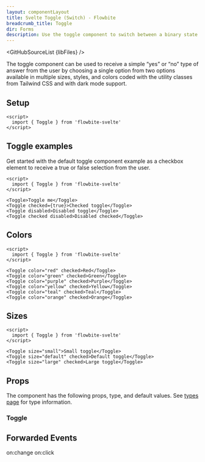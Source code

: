 ```yaml
---
layout: componentLayout
title: Svelte Toggle (Switch) - Flowbite
breadcrumb_title: Toggle
dir: Forms
description: Use the toggle component to switch between a binary state of true or false using a single click available in multiple sizes, variants, and colors
---
```


<script>
  import { GitHubSourceList, TableProp, TableDefaultRow } from '../utils'
  import { onMount } from 'svelte';
  import { Toggle, Badge, A } from '$lib'
  import { props as items } from '../props/Toggle.json'

  // lib files
  const libFiles = import.meta.glob('../../lib/forms/Toggle.svelte')
</script>

<GitHubSourceList {libFiles} />

The toggle component can be used to receive a simple “yes” or “no” type of answer from the user by choosing a single option from two options available in multiple sizes, styles, and colors coded with the utility classes from Tailwind CSS and with dark mode support.

## Setup

```svelte example hideOutput
<script>
  import { Toggle } from 'flowbite-svelte'
</script>
```

## Toggle examples

Get started with the default toggle component example as a checkbox element to receive a true or false selection from the user.

```svelte example class="flex flex-col gap-2" hideScript
<script>
  import { Toggle } from 'flowbite-svelte'
</script>

<Toggle>Toggle me</Toggle>
<Toggle checked={true}>Checked toggle</Toggle>
<Toggle disabled>Disabled toggle</Toggle>
<Toggle checked disabled>Disabled checked</Toggle>
```

## Colors

```svelte example class="flex justify-between" hideScript
<script>
  import { Toggle } from 'flowbite-svelte'
</script>

<Toggle color="red" checked>Red</Toggle>
<Toggle color="green" checked>Green</Toggle>
<Toggle color="purple" checked>Purple</Toggle>
<Toggle color="yellow" checked>Yellow</Toggle>
<Toggle color="teal" checked>Teal</Toggle>
<Toggle color="orange" checked>Orange</Toggle>
```

## Sizes

```svelte example class="flex flex-col gap-2" hideScript
<script>
  import { Toggle } from 'flowbite-svelte'
</script>

<Toggle size="small">Small toggle</Toggle>
<Toggle size="default" checked>Default toggle</Toggle>
<Toggle size="large" checked>Large toggle</Toggle>
```

## Props

The component has the following props, type, and default values. See <A href="/pages/types">types page</A> for type information.

### Toggle

<TableProp>
  <TableDefaultRow {items} rowState='hover' />
</TableProp>

## Forwarded Events

<div class="flex flex-wrap gap-2">
<Badge large={true}>on:change</Badge>
<Badge large={true}>on:click</Badge>
</div>